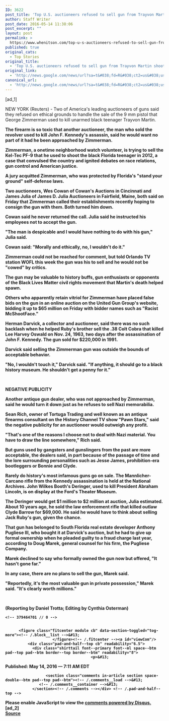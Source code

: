 ```yaml
---
ID: 3622
post_title: 'Top U.S. auctioneers refused to sell gun from Trayvon Martin shooting &#8211; Philly.com'
author: Staff Writer
post_date: 2016-05-14 11:38:06
post_excerpt: ""
layout: post
permalink: >
  https://www.whenitson.com/top-u-s-auctioneers-refused-to-sell-gun-from-trayvon-martin-shooting-philly-com/
published: true
original_cats:
  - Top Stories
original_title:
  - 'Top U.S. auctioneers refused to sell gun from Trayvon Martin shooting - Philly.com'
original_link:
  - 'http://news.google.com/news/url?sa=t&#038;fd=R&#038;ct2=us&#038;usg=AFQjCNEilIeC5dSTwK59MmPrZi0upbuDHw&#038;clid=c3a7d30bb8a4878e06b80cf16b898331&#038;cid=52779106056823&#038;ei=HQ43V5CvNISuhAG8kYTwCw&#038;url=http://www.philly.com/philly/news/nation_world/20160513_Reuters_Report_tagreuterscom2016newsmlKCN0Y42NZ_Top_U_S__auctioneers_refused_to_sell_gun_from_Trayvon_Martin_shooting.html'
canonical_url:
  - 'http://news.google.com/news/url?sa=t&#038;fd=R&#038;ct2=us&#038;usg=AFQjCNEilIeC5dSTwK59MmPrZi0upbuDHw&#038;clid=c3a7d30bb8a4878e06b80cf16b898331&#038;cid=52779106056823&#038;ei=HQ43V5CvNISuhAG8kYTwCw&#038;url=http://www.philly.com/philly/news/nation_world/20160513_Reuters_Report_tagreuterscom2016newsmlKCN0Y42NZ_Top_U_S__auctioneers_refused_to_sell_gun_from_Trayvon_Martin_shooting.html'
---
```

 [ad_1]
<br><div itemprop="articleBody" readability="144.90849242923">
        


                                                                                                                                                                                                                                                                                                                                                                                                                                                                        






<p>NEW YORK (Reuters) - Two of America's leading auctioneers of guns said they refused on ethical grounds to handle the sale of the 9 mm pistol that George Zimmerman used to kill unarmed black teenager Trayvon Martin.</p>
<div id="article-sidebar">
                                    <figure class="alignleft module size--medium"><!-- /.block__thumb -->&#13;
                </figure><!-- /.fitcenter --><figure class="size--full modal-gallery" style="display:none;"><div class="gallery gallery--inline rel font--primary js-this">
    <div class="gallery__content">
      <div class="gallery__content--inner rel ">
        <span class="icon icon__expand gallery-icon__expand"><img src="http://www.whenitson.com/wp-content/uploads/2016/05/Top-US-auctioneers-refused-to-sell-gun-from-Trayvon-Martin-shooting-Phillycom.svg" alt="Expand icon"/></span>
        <p>Advertisment</p>
        <p>&#13;
          <strong class="slide__index font--m"/>&#13;
          <span class="font--m">of</span>&#13;
          <strong class="slide__total font--m"/>&#13;
        </p>
        <h3 class="gallery__title-wrap fw--600"><span class="upper gray gallery__title-label">Gallery:</span> <span class="gallery__title"/></h3>&#13;
        
        
      </div>
    </div>
    
  </div>&#13;
</figure></div>


<p>The firearm is so toxic that another auctioneer, the man who sold the revolver used to kill John F. Kennedy's assassin, said he would want no part of it had he been approached by Zimmerman.</p>
<p>Zimmerman, a onetime neighborhood watch volunteer, is trying to sell the Kel-Tec PF-9 that he used to shoot the black Florida teenager in 2012, a case that convulsed the country and ignited debates on race relations, gun control and American justice.</p>
<p>A jury acquitted Zimmerman, who was protected by Florida's "stand your ground" self-defense laws.</p>
<p>Two auctioneers, Wes Cowan of Cowan's Auctions in Cincinnati and James Julia of James D. Julia Auctioneers in Fairfield, Maine, both said on Friday that Zimmerman called their establishments recently hoping to consign the gun with them. Both turned him down.</p>
<p>Cowan said he never returned the call. Julia said he instructed his employees not to accept the gun.</p>
 <!-- /.aligncenter --><p>"The man is despicable and I would have nothing to do with his gun," Julia said.</p>
<p>Cowan said: "Morally and ethically, no, I wouldn't do it."</p>
<p>Zimmerman could not be reached for comment, but told Orlando TV station WOFL this week the gun was his to sell and he would not be "cowed" by critics.</p>
<p>The gun may be valuable to history buffs, gun enthusiasts or opponents of the Black Lives Matter civil rights movement that Martin's death helped spawn.</p>
<p>Others who apparently retain vitriol for Zimmerman have placed false bids on the gun in an online auction on the United Gun Group's website, bidding it up to $65 million on Friday with bidder names such as "Racist McShootFace."</p>
<p>Herman Darvick, a collector and auctioneer, said there was no such backlash when he helped Ruby's brother sell the .38 Colt Cobra that killed Lee Harvey Oswald on Nov. 24, 1963, two days after the assassination of John F. Kennedy. The gun sold for $220,000 in 1991.</p>
 <!-- /.aligncenter -->  <p>Darvick said selling the Zimmerman gun was outside the bounds of acceptable behavior.</p>
<p>"No, I wouldn't touch it," Darvick said. "If anything, it should go to a black history museum. He shouldn't get a penny for it."</p>
<p> </p>
<p>NEGATIVE PUBLICITY</p>
<p>Another antique gun dealer, who was not approached by Zimmerman, said he would turn it down just as he refuses to sell Nazi memorabilia.</p>
<p>Sean Rich, owner of Tortuga Trading and well known as an antique firearms consultant on the History Channel TV show "Pawn Stars," said the negative publicity for an auctioneer would outweigh any profit.</p>
 <!-- /.aligncenter --><!--googleoff: all-->

<!--googleon: all-->
<p>"That's one of the reasons I choose not to deal with Nazi material. You have to draw the line somewhere," Rich said.</p>
<p>But guns used by gangsters and gunslingers from the past are more acceptable, the dealers said, in part because of the passage of time and the lore surrounding personalities such as Jesse James, prohibition-era bootleggers or Bonnie and Clyde.</p>
<p>Rarely do history's most infamous guns go on sale. The Mannlicher-Carcano rifle from the Kennedy assassination is held at the National Archives. John Wilkes Booth's Deringer, used to kill President Abraham Lincoln, is on display at the Ford's Theater Museum.</p>
<p>The Deringer would get $1 million to $2 million at auction, Julia estimated. About 10 years ago, he sold the law enforcement rifle that killed outlaw Clyde Barrow for $69,000. He said he would have to think about selling Jack Ruby's gun, given the chance.</p>
<p>That gun has belonged to South Florida real estate developer Anthony Pugliese III, who bought it at Darvick's auction, but he had to give up formal ownership when he pleaded guilty to a fraud charge last year, according to Doug Marek, general counsel for his firm, the Pugliese Company.</p>
<p>Marek declined to say who formally owned the gun now but offered, "It hasn't gone far."</p>
<p>In any case, there are no plans to sell the gun, Marek said.</p>
<p>"Reportedly, it's the most valuable gun in private possession," Marek said. "It's clearly worth millions."</p>
<p> </p>
<p>(Reporting by Daniel Trotta; Editing by Cynthia Osterman)</p>


<!--googleoff: all-->

    
         
    <!-- 379464701 // 0 -->
                                                                                                  

          <figure class="fitcenter module cb" data-section-toggled="tog-more"><!-- /.block__list -->&#13;
                         </figure><!-- /.fitcenter --><a id="viewCom"/>
              <div class="pad-and-half--top cb" readability="6.5">
                <div class="shirttail font--primary font--ml space--btm pad--top pad--btm border--top border--btm" readability="8">
                                          <p>&#13;
<strong>Published:</strong> <time class="date space-half--right gray" datetime="Fri May 13 16:27:00 PDT 2016" itemprop="datePublished" pubdate=""> May 14, 2016 — 7:11 AM EDT</time><strong>&#13;
                        </strong>&#13;
                    </p> <!-- /.unify -->
                </div> <!-- /.shirttail -->
 <!-- /.page-pad -->


                      <section class="comments in-article section space-double--btm pad--top pad--btm"><!-- /.comments__load -->&#13;
                   <!-- /.comments__container -->&#13;
                </section><!-- /.comments --></div> <!-- /.pad-and-half--top -->
 


<noscript>Please enable JavaScript to view the <a href="http://disqus.com/?ref_noscript">comments powered by Disqus.</a></noscript>
                     </div>
<br>[ad_2]
<br><a href="http://news.google.com/news/url?sa=t&#038;fd=R&#038;ct2=us&#038;usg=AFQjCNEilIeC5dSTwK59MmPrZi0upbuDHw&#038;clid=c3a7d30bb8a4878e06b80cf16b898331&#038;cid=52779106056823&#038;ei=HQ43V5CvNISuhAG8kYTwCw&#038;url=http://www.philly.com/philly/news/nation_world/20160513_Reuters_Report_tagreuterscom2016newsmlKCN0Y42NZ_Top_U_S__auctioneers_refused_to_sell_gun_from_Trayvon_Martin_shooting.html">Source </a>